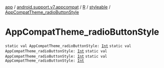 [app](../../../index.md) / [android.support.v7.appcompat](../../index.md) / [R](../index.md) / [styleable](index.md) / [AppCompatTheme_radioButtonStyle](.)

# AppCompatTheme_radioButtonStyle

`static val AppCompatTheme_radioButtonStyle: `[`Int`](https://kotlinlang.org/api/latest/jvm/stdlib/kotlin/-int/index.html)
`static val AppCompatTheme_radioButtonStyle: `[`Int`](https://kotlinlang.org/api/latest/jvm/stdlib/kotlin/-int/index.html)
`static val AppCompatTheme_radioButtonStyle: `[`Int`](https://kotlinlang.org/api/latest/jvm/stdlib/kotlin/-int/index.html)
`static val AppCompatTheme_radioButtonStyle: `[`Int`](https://kotlinlang.org/api/latest/jvm/stdlib/kotlin/-int/index.html)